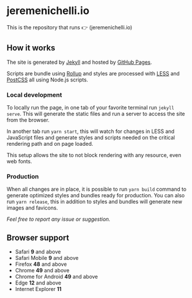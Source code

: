 # jeremenichelli.io

This is the repository that runs 👉 (jeremenichelli.io)

## How it works

The site is generated by [Jekyll][1] and hosted by [GitHub Pages][2].

Scripts are bundle using [Rollup](https://rollupjs.org) and styles are processed with [LESS](http://lesscss.org/) and [PostCSS](http://postcss.org/) all using Node.js scripts.

### Local development

To locally run the page, in one tab of your favorite terminal run `jekyll serve`. This will generate the static files and run a server to access the site from the browser.

In another tab run `yarn start`, this will watch for changes in LESS and JavaScript files and generate styles and scripts needed on the critical rendering path and on page loaded.

This setup allows the site to not block rendering with any resource, even web fonts.

### Production

When all changes are in place, it is possible to run `yarn build` command to generate optimized styles and bundles ready for production. You can also run `yarn release`, this in addition to styles and bundles will generate new images and favicons.

_Feel free to report any issue or suggestion._

## Browser support

- Safari **9** and above
- Safari Mobile **9** and above
- Firefox **48** and above
- Chrome **49** and above
- Chrome for Android **49** and above
- Edge **12** and above
- Internet Explorer **11**

[1]: https://www.jekyllrb.com
[2]: https://pages.github.com
